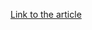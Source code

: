 [Link to the article](https://intezer.com/blog/malware-analysis/klingon-rat-holding-on-for-dear-life/)
